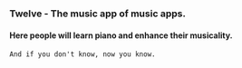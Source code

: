 <h3>Twelve - The music app of music apps.</h3>

<h4>Here people will learn piano and enhance their musicality.</h4>

<code>And if you don't know, now you know.</code>